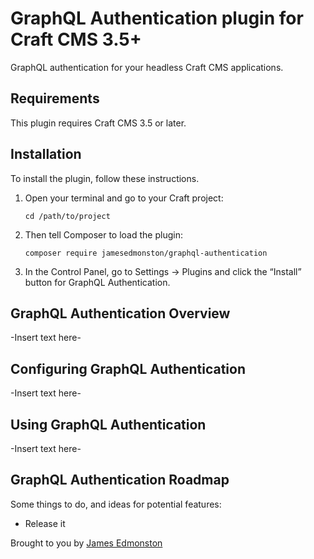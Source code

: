# GraphQL Authentication plugin for Craft CMS 3.5+

GraphQL authentication for your headless Craft CMS applications.

## Requirements

This plugin requires Craft CMS 3.5 or later.

## Installation

To install the plugin, follow these instructions.

1.  Open your terminal and go to your Craft project:

        cd /path/to/project

2.  Then tell Composer to load the plugin:

        composer require jamesedmonston/graphql-authentication

3.  In the Control Panel, go to Settings → Plugins and click the “Install” button for GraphQL Authentication.

## GraphQL Authentication Overview

-Insert text here-

## Configuring GraphQL Authentication

-Insert text here-

## Using GraphQL Authentication

-Insert text here-

## GraphQL Authentication Roadmap

Some things to do, and ideas for potential features:

- Release it

Brought to you by [James Edmonston](https://github.com/jamesedmonston)
